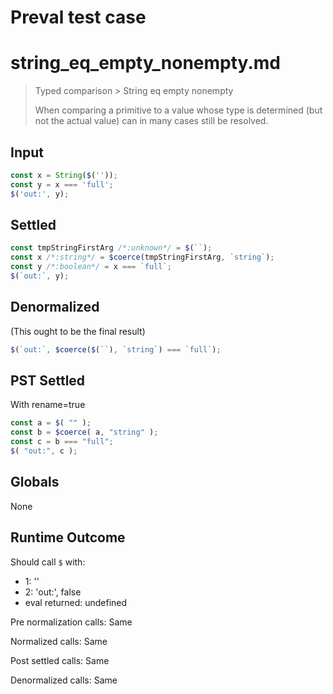 # Preval test case

# string_eq_empty_nonempty.md

> Typed comparison > String eq empty nonempty
>
> When comparing a primitive to a value whose type is determined (but not the actual value) can in many cases still be resolved.

## Input

`````js filename=intro
const x = String($(''));
const y = x === 'full';
$('out:', y);
`````


## Settled


`````js filename=intro
const tmpStringFirstArg /*:unknown*/ = $(``);
const x /*:string*/ = $coerce(tmpStringFirstArg, `string`);
const y /*:boolean*/ = x === `full`;
$(`out:`, y);
`````


## Denormalized
(This ought to be the final result)

`````js filename=intro
$(`out:`, $coerce($(``), `string`) === `full`);
`````


## PST Settled
With rename=true

`````js filename=intro
const a = $( "" );
const b = $coerce( a, "string" );
const c = b === "full";
$( "out:", c );
`````


## Globals


None


## Runtime Outcome


Should call `$` with:
 - 1: ''
 - 2: 'out:', false
 - eval returned: undefined

Pre normalization calls: Same

Normalized calls: Same

Post settled calls: Same

Denormalized calls: Same
